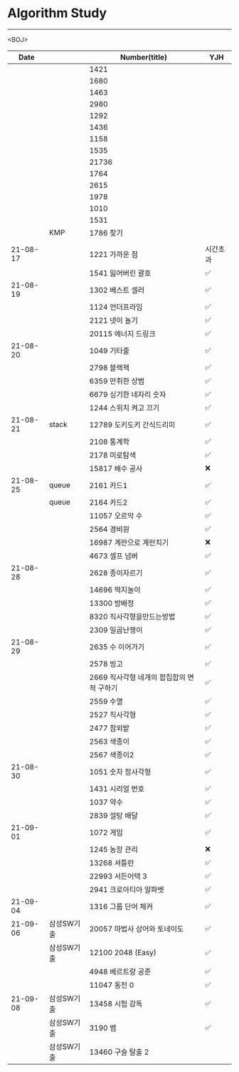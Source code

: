 # Algorithm Study

---



\<BOJ\>

| Date     |            | Number(title)                             | YJH      |
| -------- | ---------- | ----------------------------------------- | -------- |
|          |            | 1421                                      |          |
|          |            | 1680                                      |          |
|          |            | 1463                                      |          |
|          |            | 2980                                      |          |
|          |            | 1292                                      |          |
|          |            | 1436                                      |          |
|          |            | 1158                                      |          |
|          |            | 1535                                      |          |
|          |            | 21736                                     |          |
|          |            | 1764                                      |          |
|          |            | 2615                                      |          |
|          |            | 1978                                      |          |
|          |            | 1010                                      |          |
|          |            | 1531                                      |          |
|          | KMP        | 1786 찾기                                 |          |
|          |            |                                           |          |
| 21-08-17 |            | 1221 가까운 점                            | 시간초과 |
|          |            | 1541 잃어버린 괄호                        | ✅        |
| 21-08-19 |            | 1302 베스트 셀러                          | ✅        |
|          |            | 1124 언더프라임                           | ✅        |
|          |            | 2121 넷이 놀기                            | ✅        |
|          |            | 20115 에너지 드링크                       | ✅        |
| 21-08-20 |            | 1049 기타줄                               | ✅        |
|          |            | 2798 블랙잭                               | ✅        |
|          |            | 6359 만취한 상범                          | ✅        |
|          |            | 6679 싱기한 네자리 숫자                   | ✅        |
|          |            | 1244 스위치 켜고 끄기                     | ✅        |
| 21-08-21 | stack      | 12789 도키도키 간식드리미                 | ✅        |
|          |            | 2108 통계학                               | ✅        |
|          |            | 2178 미로탐색                             | ✅        |
|          |            | 15817 배수 공사                           | ❌        |
| 21-08-25 | queue      | 2161 카드1                                | ✅        |
|          | queue      | 2164 카드2                                | ✅        |
|          |            | 11057 오르막 수                           | ✅        |
|          |            | 2564 경비원                               | ✅        |
|          |            | 16987 계란으로 계란치기                   | ❌        |
|          |            | 4673 셀프 넘버                            | ✅        |
| 21-08-28 |            | 2628 종이자르기                           | ✅        |
|          |            | 14696 딱지놀이                            | ✅        |
|          |            | 13300 방배정                              | ✅        |
|          |            | 8320 직사각형을만드는방법                 | ✅        |
|          |            | 2309 일곱난쟁이                           | ✅        |
| 21-08-29 |            | 2635 수 이어가기                          | ✅        |
|          |            | 2578 빙고                                 | ✅        |
|          |            | 2669 직사각형 네개의 합집합의 면적 구하기 | ✅        |
|          |            | 2559 수열                                 | ✅        |
|          |            | 2527 직사각형                             | ✅        |
|          |            | 2477 참외밭                               | ✅        |
|          |            | 2563 색종이                               | ✅        |
|          |            | 2567 색종이2                              | ✅        |
| 21-08-30 |            | 1051 숫자 정사각형                        | ✅        |
|          |            | 1431 시리얼 번호                          | ✅        |
|          |            | 1037 약수                                 | ✅        |
|          |            | 2839 설탕 배달                            | ✅        |
| 21-09-01 |            | 1072 게임                                 | ✅        |
|          |            | 1245 농장 관리                            | ❌        |
|          |            | 13268 셔틀런                              | ✅        |
|          |            | 22993 서든어택 3                          | ✅        |
|          |            | 2941 크로아티아 알파벳                    | ✅        |
| 21-09-04 |            | 1316 그룹 단어 체커                       | ✅        |
| 21-09-06 | 삼성SW기출 | 20057 마법사 상어와 토네이도              | ✅        |
|          | 삼성SW기출 | 12100 2048 (Easy)                         | ✅        |
|          |            | 4948 베르트랑 공준                        | ✅        |
|          |            | 11047 동전 0                              | ✅        |
| 21-09-08 | 삼성SW기출 | 13458 시험 감독                           | ✅        |
|          | 삼성SW기출 | 3190 뱀                                   | ✅        |
|          | 삼성SW기출 | 13460 구슬 탈출 2                         |          |



